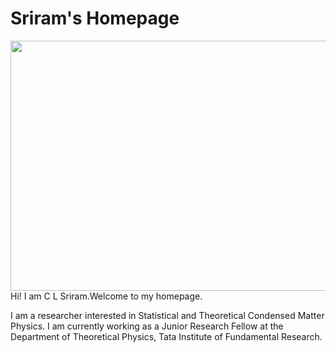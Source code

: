 # Sriram's Homepage
<img align = "left" src="Photo.JPG" width="600" height="400">
Hi! I am C L Sriram.Welcome to my homepage.

  
I am a researcher interested in Statistical and Theoretical Condensed Matter Physics. I am currently working as a Junior Research Fellow at the Department of Theoretical Physics, Tata Institute of Fundamental Research.
